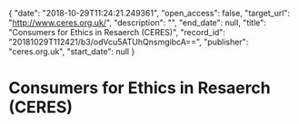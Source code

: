 {
  "date": "2018-10-29T11:24:21.249361", 
  "open_access": false, 
  "target_url": "http://www.ceres.org.uk/", 
  "description": "", 
  "end_date": null, 
  "title": "Consumers for Ethics in Resaerch (CERES)", 
  "record_id": "20181029T112421/b3/odVcu5ATUhQnsmgibcA==", 
  "publisher": "ceres.org.uk", 
  "start_date": null
}

# Consumers for Ethics in Resaerch (CERES)

